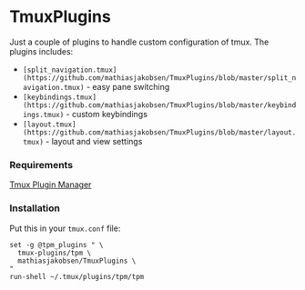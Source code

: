 # TmuxPlugins

Just a couple of plugins to handle custom configuration of tmux.
The plugins includes:
- `[split_navigation.tmux](https://github.com/mathiasjakobsen/TmuxPlugins/blob/master/split_navigation.tmux)` - easy pane switching
- `[keybindings.tmux](https://github.com/mathiasjakobsen/TmuxPlugins/blob/master/keybindings.tmux)` - custom keybindings
- `[layout.tmux](https://github.com/mathiasjakobsen/TmuxPlugins/blob/master/layout.tmux)` - layout and view settings

### Requirements

[Tmux Plugin Manager](https://github.com/tmux-plugins/tpm)

### Installation

Put this in your `tmux.conf` file:

```
set -g @tpm_plugins " \
  tmux-plugins/tpm \
  mathiasjakobsen/TmuxPlugins \
"
run-shell ~/.tmux/plugins/tpm/tpm
```
